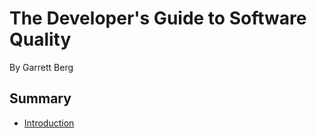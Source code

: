 # The Developer's Guide to Software Quality
By Garrett Berg

## Summary

* [Introduction](README.md)
